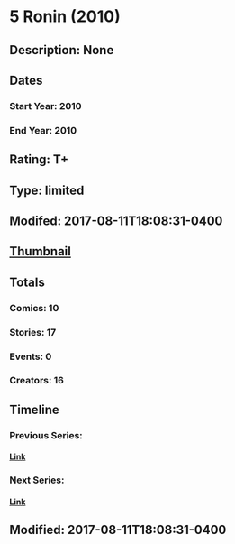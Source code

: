# 5 Ronin (2010)
## Description: None
## Dates
### Start Year: 2010
### End Year: 2010
## Rating: T+
## Type: limited
## Modifed: 2017-08-11T18:08:31-0400
## [Thumbnail](http://i.annihil.us/u/prod/marvel/i/mg/6/d0/598e2ab495a36.jpg)
## Totals
### Comics: 10
### Stories: 17
### Events: 0
### Creators: 16
## Timeline
### Previous Series: 
#### [Link]()
### Next Series: 
#### [Link]()
## Modified: 2017-08-11T18:08:31-0400